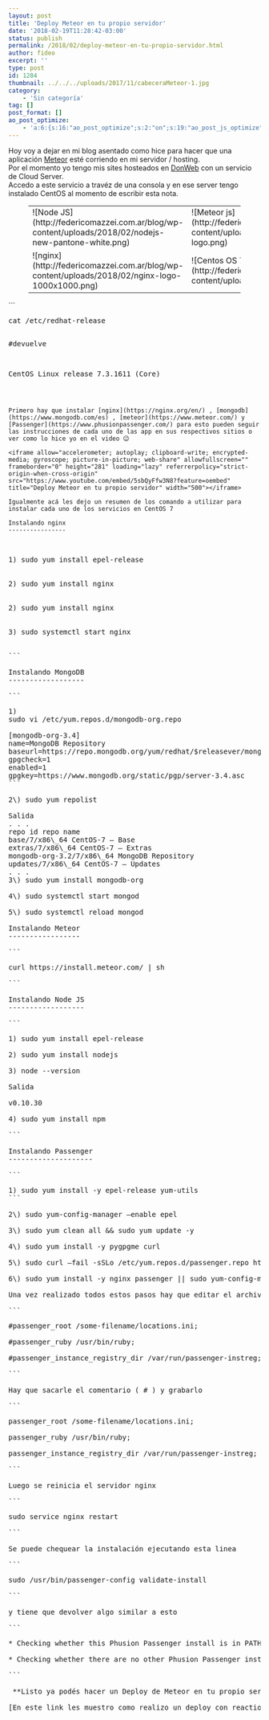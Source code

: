 ```yaml
---
layout: post
title: 'Deploy Meteor en tu propio servidor'
date: '2018-02-19T11:28:42-03:00'
status: publish
permalink: /2018/02/deploy-meteor-en-tu-propio-servidor.html
author: fideo
excerpt: ''
type: post
id: 1284
thumbnail: ../../../uploads/2017/11/cabeceraMeteor-1.jpg
category:
    - 'Sin categoría'
tag: []
post_format: []
ao_post_optimize:
    - 'a:6:{s:16:"ao_post_optimize";s:2:"on";s:19:"ao_post_js_optimize";s:2:"on";s:20:"ao_post_css_optimize";s:2:"on";s:12:"ao_post_ccss";s:2:"on";s:16:"ao_post_lazyload";s:2:"on";s:15:"ao_post_preload";s:0:"";}'
---
```

Hoy voy a dejar en mi blog asentado como hice para hacer que una aplicación [Meteor](https://guide.meteor.com/deployment.html) esté corriendo en mi servidor / hosting.  
Por el momento yo tengo mis sites hosteados en [DonWeb](https://donweb.com/) con un servicio de Cloud Server.  
Accedo a este servicio a travéz de una consola y en ese server tengo instalado CentOS al momento de escribir esta nota.

<figure class="wp-block-table aligncenter"><table><tbody><tr><td>![Node JS](http://federicomazzei.com.ar/blog/wp-content/uploads/2018/02/nodejs-new-pantone-white.png)</td><td>![Meteor js](http://federicomazzei.com.ar/blog/wp-content/uploads/2018/02/Meteor-logo.png)</td></tr><tr><td>![nginx](http://federicomazzei.com.ar/blog/wp-content/uploads/2018/02/nginx-logo-1000x1000.png)</td><td>![Centos OS 7](http://federicomazzei.com.ar/blog/wp-content/uploads/2018/02/centos_logo.png)</td></tr></tbody></table>

</figure>```
<pre class="wp-block-preformatted">cat /etc/redhat-release

#devuelve

CentOS Linux release 7.3.1611 (Core)

```

Primero hay que instalar [nginx](https://nginx.org/en/) , [mongodb](https://www.mongodb.com/es) , [meteor](https://www.meteor.com/) y [Passenger](https://www.phusionpassenger.com/) para esto pueden seguir las instrucciones de cada uno de las app en sus respectivos sitios o ver como lo hice yo en el video 😉

<iframe allow="accelerometer; autoplay; clipboard-write; encrypted-media; gyroscope; picture-in-picture; web-share" allowfullscreen="" frameborder="0" height="281" loading="lazy" referrerpolicy="strict-origin-when-cross-origin" src="https://www.youtube.com/embed/5sbQyFfw3N8?feature=oembed" title="Deploy Meteor en tu propio servidor" width="500"></iframe>

Igualmente acá les dejo un resumen de los comando a utilizar para instalar cada uno de los servicios en CentOS 7

Instalando nginx
----------------

```
<pre class="wp-block-preformatted">1) sudo yum install epel-release<br></br>
2) sudo yum install nginx<br></br>
2) sudo yum install nginx<br></br>
3) sudo systemctl start nginx<br></br>
```

Instalando MongoDB
------------------

```
<pre class="wp-block-preformatted">1) 
sudo vi /etc/yum.repos.d/mongodb-org.repo

[mongodb-org-3.4]
name=MongoDB Repository
baseurl=https://repo.mongodb.org/yum/redhat/$releasever/mongodb-org/3.4/x86_64/
gpgcheck=1
enabled=1
gpgkey=https://www.mongodb.org/static/pgp/server-3.4.asc
```

2\) sudo yum repolist

Salida  
. . .  
repo id repo name  
base/7/x86\_64 CentOS-7 – Base  
extras/7/x86\_64 CentOS-7 – Extras  
mongodb-org-3.2/7/x86\_64 MongoDB Repository  
updates/7/x86\_64 CentOS-7 – Updates  
. . .  
3\) sudo yum install mongodb-org

4\) sudo systemctl start mongod

5\) sudo systemctl reload mongod

Instalando Meteor
-----------------

```
<pre class="wp-block-preformatted">curl https://install.meteor.com/ | sh

```

Instalando Node JS
------------------

```
<pre class="wp-block-preformatted">1) sudo yum install epel-release

2) sudo yum install nodejs

3) node --version

Salida

v0.10.30

4) sudo yum install npm

```

Instalando Passenger
--------------------

```
<pre class="wp-block-preformatted">1) sudo yum install -y epel-release yum-utils
```

2\) sudo yum-config-manager –enable epel

3\) sudo yum clean all &amp;&amp; sudo yum update -y

4\) sudo yum install -y pygpgme curl

5\) sudo curl –fail -sSLo /etc/yum.repos.d/passenger.repo https://oss-binaries.phusionpassenger.com/yum/definitions/el-passenger.repo

6\) sudo yum install -y nginx passenger || sudo yum-config-manager –enable cr &amp;&amp; sudo yum install -y nginx passenger

Una vez realizado todos estos pasos hay que editar el archivo passenger.conf ubicado /etc/nginx/conf.d/passenger.conf . Esto nos permitirá hacer un **deploy meteor en tu propio servidor**.

```
<pre class="wp-block-preformatted">#passenger_root /some-filename/locations.ini;

#passenger_ruby /usr/bin/ruby;

#passenger_instance_registry_dir /var/run/passenger-instreg;

```

Hay que sacarle el comentario ( # ) y grabarlo

```
<pre class="wp-block-preformatted">passenger_root /some-filename/locations.ini;

passenger_ruby /usr/bin/ruby;

passenger_instance_registry_dir /var/run/passenger-instreg;

```

Luego se reinicia el servidor nginx

```
<pre class="wp-block-preformatted">sudo service nginx restart

```

Se puede chequear la instalación ejecutando esta linea

```
<pre class="wp-block-preformatted">sudo /usr/bin/passenger-config validate-install

```

y tiene que devolver algo similar a esto

```
<pre class="wp-block-preformatted">* Checking whether this Phusion Passenger install is in PATH... ?

* Checking whether there are no other Phusion Passenger installations... ?

```

 **Listo ya podés hacer un Deploy de Meteor en tu propio servidor.**

[En este link les muestro como realizo un deploy con reaction commerce corriendo en mi propio servidor.](http://federicomazzei.com.ar/blog/reaction-commerce-usando-propio-servidor/)
